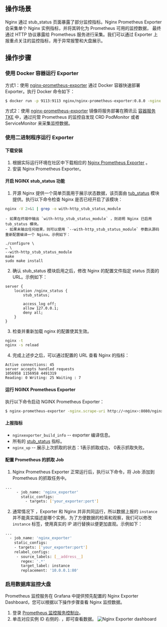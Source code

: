 ##  操作场景

Nginx 通过 stub_status 页面暴露了部分监控指标。Nginx Prometheus Exporter 会采集单个 Nginx 实例指标，并将其转化为 Prometheus 可用的监控数据， 最终通过 HTTP 协议暴露给 Prometheus 服务进行采集。我们可以通过 Exporter 上报重点关注的监控指标，用于异常报警和大盘展示。



## 操作步骤

### 使用 Docker 容器运行 Exporter

方式1：使用 [nginx-prometheus-exporter](https://hub.docker.com/r/nginx/nginx-prometheus-exporter) 通过 Docker 容器快速部署 Exporter。执行 Docker 命令如下：
```bash
$ docker run -p 9113:9113 nginx/nginx-prometheus-exporter:0.8.0 -nginx.scrape-uri http://<nginx>:8080/stub_status
```

方式2：使用 [nginx-prometheus-exporter](https://hub.docker.com/r/nginx/nginx-prometheus-exporter) 镜像将服务部署在腾讯云 [容器服务 TKE](https://cloud.tencent.com/document/product/457) 中，通过托管 Prometheus 的监控自发现 CRD PodMonitor 或者 ServiceMonitor 来采集监控数据。

### 使用二进制程序运行 Exporter

#### 下载安装

1. 根据实际运行环境在社区中下载相应的 [Nginx Prometheus Exporter](https://github.com/nginxinc/nginx-prometheus-exporter/releases) 。
2. 安装 Nginx Prometheus Exporter。

#### 开启 NGINX stub_status 功能

1. 开源 Nginx 提供一个简单页面用于展示状态数据，该页面由 [tub_status](http://nginx.org/en/docs/http/ngx_http_stub_status_module.html) 模块提供。执行以下命令检查 Nginx 是否已经开启了该模块：
```bash
nginx -V 2>&1 | grep -o with-http_stub_status_module
```
	- 如果在终端中输出 `with-http_stub_status_module` ，则说明 Nginx 已启用 tub_status 模块。
	- 如果未输出任何结果，则可以使用 `--with-http_stub_status_module` 参数从源码重新配置编译一个 Nginx。示例如下：
```
./configure \
… \
--with-http_stub_status_module
make
sudo make install
```
2. 确认 stub_status 模块启用之后，修改 Nginx 的配置文件指定 status 页面的 URL。示例如下：
```
server {
    location /nginx_status {
        stub_status;

        access_log off;
        allow 127.0.0.1;
        deny all;
    }
}
```
3. 检查并重新加载 nginx 的配置使其生效。
```bash
nginx -t
nginx -s reload
```
4. 完成上述步之后，可以通过配置的 URL 查看 Nginx 的指标：
```plaintext
Active connections: 45
server accepts handled requests
1056958 1156958 4491319
Reading: 0 Writing: 25 Waiting : 7
```



#### 运行 NGINX Prometheus Exporter

执行以下命令启动 NGINX Prometheus Exporter：
```bash
$ nginx-prometheus-exporter -nginx.scrape-uri http://<nginx>:8080/nginx_status
```

#### 上报指标

- `nginxexporter_build_info` -- exporter 编译信息。
- 所有的 [stub_status](http://nginx.org/en/docs/http/ngx_http_stub_status_module.html) 指标。
- `nginx_up` -- 展示上次抓取的状态：1表示抓取成功， 0表示抓取失败。


#### 配置 Prometheus 的抓取 Job

1. Nginx Prometheus Exporter 正常运行后，执行以下命令，将 Job 添加到 Prometheus 的抓取任务中。
```bash
...
     - job_name: 'nginx_exporter'
       static_configs:
         - targets: ['your_exporter:port']                    
```
2. 通常情况下 ，Exporter 和 Nginx 并非共同运行，所以数据上报的 `instance` 并不能真实描述是哪个实例，为了方便数据的检索和观察，我们可以修改 `instance` 标签，使用真实的 IP 进行替换以便更加直观。示例如下：
```bash
...
  - job_name: 'nginx_exporter'
    static_configs:
    - targets: ['your_exporter:port']
    relabel_configs:
     - source_labels: [__address__]
       regex: '.*'
       target_label: instance
       replacement: '10.0.0.1:80'
```


### 启用数据库监控大盘


 Prometheus 监控服务在 Grafana 中提供预先配置的 Nginx Exporter  Dashboard，您可以根据以下操作步骤查看 Nginx 监控数据。
1. 登录 [ Prometheus 监控服务控制台](https://console.cloud.tencent.com/monitor/prometheus)。
2. 单击对应实例 ID 右侧的<img src="https://main.qcloudimg.com/raw/978c842f0c093a31df8d5240dd01016d.png" width="2%"/>，即可查看数据。
![Nginx Exporter dashboard](https://main.qcloudimg.com/raw/80ff106c4553812d083cd21c211ea950.png)
